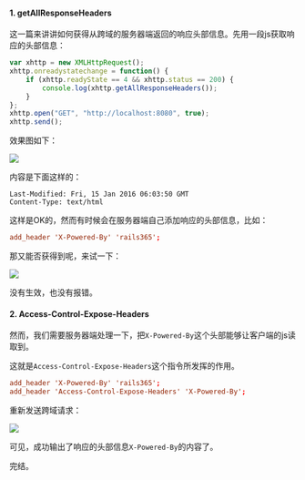 #### 1. getAllResponseHeaders

这一篇来讲讲如何获得从跨域的服务器端返回的响应头部信息。先用一段js获取响应的头部信息：

``` javascript
var xhttp = new XMLHttpRequest();
xhttp.onreadystatechange = function() {
    if (xhttp.readyState == 4 && xhttp.status == 200) {
        console.log(xhttp.getAllResponseHeaders());
    }
};
xhttp.open("GET", "http://localhost:8080", true);
xhttp.send();
```

效果图如下：

![](http://aliyun.rails365.net/uploads/photo/image/124/preview_2016/0f0de3ba991d1a78d1a1625ea16aaff0.png)

内容是下面这样的：

```
Last-Modified: Fri, 15 Jan 2016 06:03:50 GMT
Content-Type: text/html
```

这样是OK的，然而有时候会在服务器端自己添加响应的头部信息，比如：

``` conf
add_header 'X-Powered-By' 'rails365';
```

那又能否获得到呢，来试一下：

![](http://aliyun.rails365.net/uploads/photo/image/125/preview_2016/11d4c236a01533d618802be9914af31a.png)

没有生效，也没有报错。

#### 2. Access-Control-Expose-Headers

然而，我们需要服务器端处理一下，把`X-Powered-By`这个头部能够让客户端的js读取到。

这就是`Access-Control-Expose-Headers`这个指令所发挥的作用。

``` conf
add_header 'X-Powered-By' 'rails365';
add_header 'Access-Control-Expose-Headers' 'X-Powered-By';
```

重新发送跨域请求：

![](http://aliyun.rails365.net/uploads/photo/image/126/preview_2016/6f768c55238a8f481dd391f727bb5f70.png)

可见，成功输出了响应的头部信息`X-Powered-By`的内容了。

完结。
